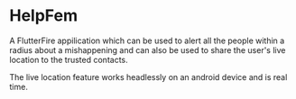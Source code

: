 # HelpFem

A FlutterFire appilication which can be used to alert all the people within a radius about a mishappening and can also be used to share the user's live location to the trusted contacts.

The live location feature works headlessly on an android device and is real time.


